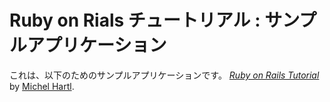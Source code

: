 # Ruby on Rials チュートリアル : サンプルアプリケーション

これは、以下のためのサンプルアプリケーションです。
[*Ruby on Rails Tutorial*](http://railstutorial.jp/)
by [Michel Hartl](http://www.michaelhartl.com/).	
